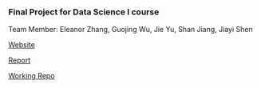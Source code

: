 ### Final Project for Data Science I course

Team Member: Eleanor Zhang, Guojing Wu, Jie Yu, Shan Jiang, Jiayi Shen

[Website](https://jessieyu0105.github.io/dsi_project_website.io/)

[Report](https://github.com/zixuanzhang/p8105_Final_Project/blob/master/Final_report.md)

[Working Repo](https://github.com/zixuanzhang/p8105_Final_Project)

